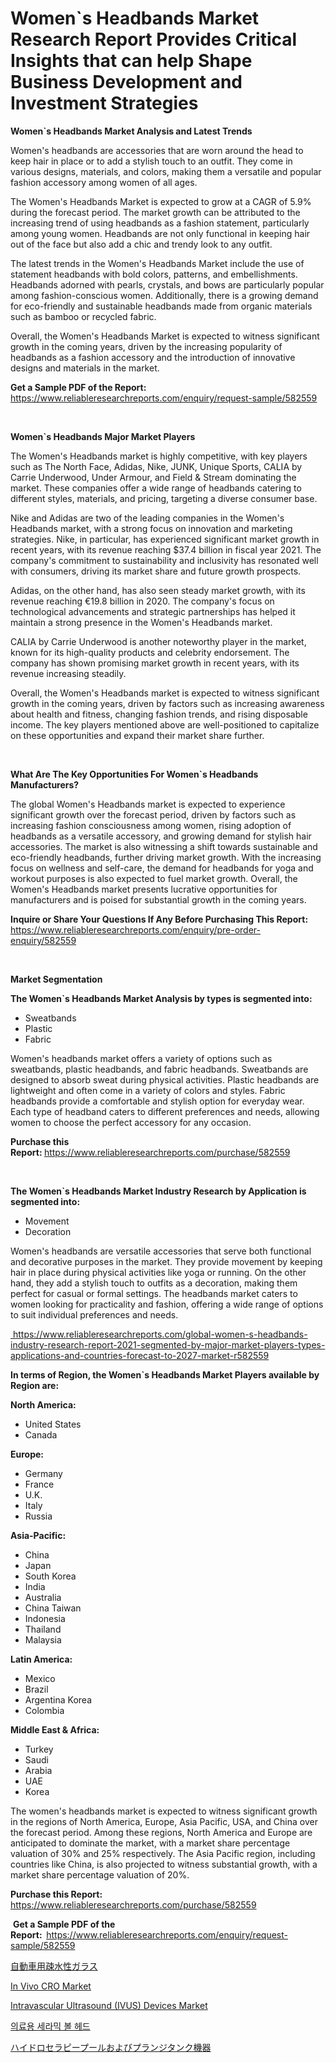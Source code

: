 <p><h1>Women`s Headbands Market Research Report Provides Critical Insights that can help Shape Business Development and Investment Strategies</h1></p><p><strong>Women`s Headbands Market Analysis and Latest Trends</strong></p>
<p><p>Women's headbands are accessories that are worn around the head to keep hair in place or to add a stylish touch to an outfit. They come in various designs, materials, and colors, making them a versatile and popular fashion accessory among women of all ages.</p><p>The Women's Headbands Market is expected to grow at a CAGR of 5.9% during the forecast period. The market growth can be attributed to the increasing trend of using headbands as a fashion statement, particularly among young women. Headbands are not only functional in keeping hair out of the face but also add a chic and trendy look to any outfit.</p><p>The latest trends in the Women's Headbands Market include the use of statement headbands with bold colors, patterns, and embellishments. Headbands adorned with pearls, crystals, and bows are particularly popular among fashion-conscious women. Additionally, there is a growing demand for eco-friendly and sustainable headbands made from organic materials such as bamboo or recycled fabric.</p><p>Overall, the Women's Headbands Market is expected to witness significant growth in the coming years, driven by the increasing popularity of headbands as a fashion accessory and the introduction of innovative designs and materials in the market.</p></p>
<p><strong>Get a Sample PDF of the Report:&nbsp;</strong> <a href="https://www.reliableresearchreports.com/enquiry/request-sample/582559">https://www.reliableresearchreports.com/enquiry/request-sample/582559</a></p>
<p>&nbsp;</p>
<p><strong>Women`s Headbands Major Market Players</strong></p>
<p><p>The Women's Headbands market is highly competitive, with key players such as The North Face, Adidas, Nike, JUNK, Unique Sports, CALIA by Carrie Underwood, Under Armour, and Field & Stream dominating the market. These companies offer a wide range of headbands catering to different styles, materials, and pricing, targeting a diverse consumer base.</p><p>Nike and Adidas are two of the leading companies in the Women's Headbands market, with a strong focus on innovation and marketing strategies. Nike, in particular, has experienced significant market growth in recent years, with its revenue reaching $37.4 billion in fiscal year 2021. The company's commitment to sustainability and inclusivity has resonated well with consumers, driving its market share and future growth prospects.</p><p>Adidas, on the other hand, has also seen steady market growth, with its revenue reaching €19.8 billion in 2020. The company's focus on technological advancements and strategic partnerships has helped it maintain a strong presence in the Women's Headbands market.</p><p>CALIA by Carrie Underwood is another noteworthy player in the market, known for its high-quality products and celebrity endorsement. The company has shown promising market growth in recent years, with its revenue increasing steadily.</p><p>Overall, the Women's Headbands market is expected to witness significant growth in the coming years, driven by factors such as increasing awareness about health and fitness, changing fashion trends, and rising disposable income. The key players mentioned above are well-positioned to capitalize on these opportunities and expand their market share further.</p></p>
<p>&nbsp;</p>
<p><strong>What Are The Key Opportunities For Women`s Headbands Manufacturers?</strong></p>
<p><p>The global Women's Headbands market is expected to experience significant growth over the forecast period, driven by factors such as increasing fashion consciousness among women, rising adoption of headbands as a versatile accessory, and growing demand for stylish hair accessories. The market is also witnessing a shift towards sustainable and eco-friendly headbands, further driving market growth. With the increasing focus on wellness and self-care, the demand for headbands for yoga and workout purposes is also expected to fuel market growth. Overall, the Women's Headbands market presents lucrative opportunities for manufacturers and is poised for substantial growth in the coming years.</p></p>
<p><strong>Inquire or Share Your Questions If Any Before Purchasing This Report:</strong> <a href="https://www.reliableresearchreports.com/enquiry/pre-order-enquiry/582559">https://www.reliableresearchreports.com/enquiry/pre-order-enquiry/582559</a></p>
<p>&nbsp;</p>
<p><strong>Market Segmentation</strong></p>
<p><strong>The Women`s Headbands Market Analysis by types is segmented into:</strong></p>
<p><ul><li>Sweatbands</li><li>Plastic</li><li>Fabric</li></ul></p>
<p><p>Women's headbands market offers a variety of options such as sweatbands, plastic headbands, and fabric headbands. Sweatbands are designed to absorb sweat during physical activities. Plastic headbands are lightweight and often come in a variety of colors and styles. Fabric headbands provide a comfortable and stylish option for everyday wear. Each type of headband caters to different preferences and needs, allowing women to choose the perfect accessory for any occasion.</p></p>
<p><strong>Purchase this Report:&nbsp;</strong><a href="https://www.reliableresearchreports.com/purchase/582559">https://www.reliableresearchreports.com/purchase/582559</a></p>
<p>&nbsp;</p>
<p><strong>The Women`s Headbands Market Industry Research by Application is segmented into:</strong></p>
<p><ul><li>Movement</li><li>Decoration</li></ul></p>
<p><p>Women's headbands are versatile accessories that serve both functional and decorative purposes in the market. They provide movement by keeping hair in place during physical activities like yoga or running. On the other hand, they add a stylish touch to outfits as a decoration, making them perfect for casual or formal settings. The headbands market caters to women looking for practicality and fashion, offering a wide range of options to suit individual preferences and needs.</p></p>
<p><a href="https://www.reliableresearchreports.com/global-women-s-headbands-industry-research-report-2021-segmented-by-major-market-players-types-applications-and-countries-forecast-to-2027-market-r582559">&nbsp;https://www.reliableresearchreports.com/global-women-s-headbands-industry-research-report-2021-segmented-by-major-market-players-types-applications-and-countries-forecast-to-2027-market-r582559</a></p>
<p><strong>In terms of Region, the Women`s Headbands Market Players available by Region are:</strong></p>
<p>
    <p> <strong> North America: </strong>
        <ul>
            <li>United States</li>
            <li>Canada</li>
        </ul>
        </p> 
    <p> <strong> Europe: </strong>
        <ul>
            <li>Germany</li>
            <li>France</li>
            <li>U.K.</li>
            <li>Italy</li>
            <li>Russia</li>
        </ul>
        </p> 
    <p> <strong> Asia-Pacific: </strong>
        <ul>
            <li>China</li>
            <li>Japan</li>
            <li>South Korea</li>
            <li>India</li>
            <li>Australia</li>
            <li>China Taiwan</li>
            <li>Indonesia</li>
            <li>Thailand</li>
            <li>Malaysia</li>
        </ul>
        </p> 
    <p> <strong> Latin America: </strong>
        <ul>
            <li>Mexico</li>
            <li>Brazil</li>
            <li>Argentina Korea</li>
            <li>Colombia</li>
        </ul>
        </p> 
    <p> <strong> Middle East & Africa: </strong>
        <ul>
            <li>Turkey</li>
            <li>Saudi</li>
            <li>Arabia</li>
            <li>UAE</li>
            <li>Korea</li>
        </ul>
    </p>
    </p>
<p><p>The women's headbands market is expected to witness significant growth in the regions of North America, Europe, Asia Pacific, USA, and China over the forecast period. Among these regions, North America and Europe are anticipated to dominate the market, with a market share percentage valuation of 30% and 25% respectively. The Asia Pacific region, including countries like China, is also projected to witness substantial growth, with a market share percentage valuation of 20%.</p></p>
<p><strong>Purchase this Report: </strong><a href="https://www.reliableresearchreports.com/purchase/582559">https://www.reliableresearchreports.com/purchase/582559</a></p>
<p>&nbsp;<strong>Get a Sample PDF of the Report:&nbsp;&nbsp;</strong><a href="https://www.reliableresearchreports.com/enquiry/request-sample/582559">https://www.reliableresearchreports.com/enquiry/request-sample/582559</a></p>
<p><strong></strong></p>
<p><p><a href="https://github.com/Sophiaard2003/Market-Research-Report-List-1/blob/main/445873195297.md">自動車用疎水性ガラス</a></p><p><a href="https://github.com/singletonthaxterkelliehr2df/Market-Research-Report-List-2/blob/main/in-vivo-cro-market.md">In Vivo CRO Market</a></p><p><a href="https://github.com/SashaBeier2023/Market-Research-Report-List-1/blob/main/intravascular-ultrasound-ivus-devices-market.md">Intravascular Ultrasound (IVUS) Devices Market</a></p><p><a href="https://github.com/EthaWolf/Market-Research-Report-List-1/blob/main/336203386935.md">의료용 세라믹 볼 헤드</a></p><p><a href="https://github.com/deonnorth8/Market-Research-Report-List-1/blob/main/670606595298.md">ハイドロセラピープールおよびプランジタンク機器</a></p></p>